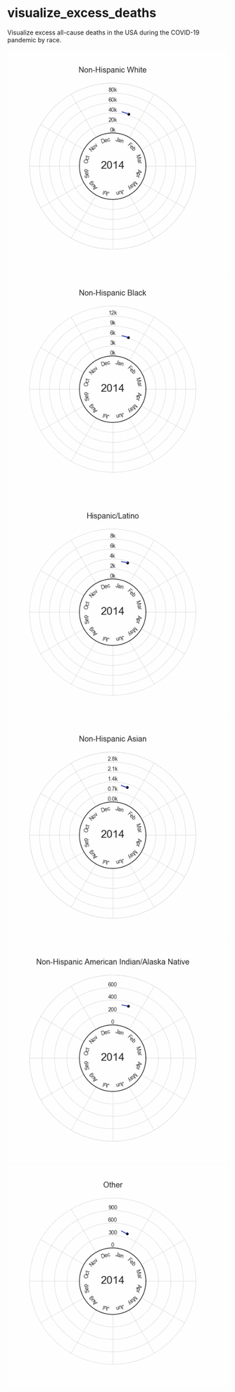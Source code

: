 # visualize_excess_deaths
Visualize excess all-cause deaths in the USA during the COVID-19 pandemic by race.

![](non_hispanic_white_c.gif)
![](non_hispanic_black_c.gif)
![](hispanic_latino_c.gif)
![](non_hispanic_asian_c.gif)
![](non_hispanic_american_indian_alaska_native_c.gif)
![](other_c.gif)